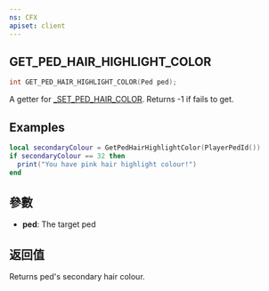 ```yaml
---
ns: CFX
apiset: client
---
```

## GET_PED_HAIR_HIGHLIGHT_COLOR

```c
int GET_PED_HAIR_HIGHLIGHT_COLOR(Ped ped);
```

A getter for [_SET_PED_HAIR_COLOR](#_0x4CFFC65454C93A49). Returns -1 if fails to get.

## Examples

```lua
local secondaryColour = GetPedHairHighlightColor(PlayerPedId())
if secondaryColour == 32 then
  print("You have pink hair highlight colour!")
end
```

## 參數
* **ped**: The target ped

## 返回值
Returns ped's secondary hair colour.
